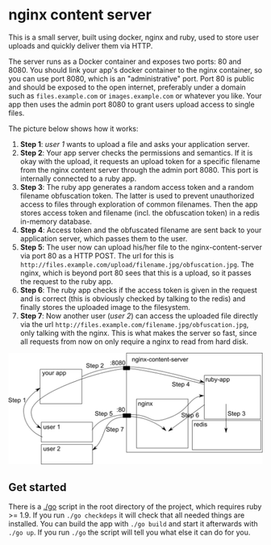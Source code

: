 nginx content server
====================

This is a small server, built using docker, nginx and ruby, used to store user uploads and quickly deliver them via HTTP.

The server runs as a Docker container and exposes two ports: 80 and 8080. You should link your app's docker container
to the nginx container, so you can use port 8080, which is an "administrative" port. Port 80 is public and should be exposed
to the open internet, preferably under a domain such as `files.example.com` or `images.example.com` or whatever you like.
Your app then uses the admin port 8080 to grant users upload access to single files.

The picture below shows how it works:

1. **Step 1**: *user 1* wants to upload a file and asks your application server.
2. **Step 2**: Your app server checks the permissions and semantics. If it is okay with the upload, it requests an upload
token for a specific filename from the nginx content server through the admin port 8080. This port is internally connected to 
a ruby app.
3. **Step 3**: The ruby app generates a random access token and a random filename obfuscation token. The latter is used to
prevent unauthorized access to files through exploration of common filenames. Then the app stores access token and filename
(incl. the obfuscation token) in a redis in-memory database.
4. **Step 4**: Access token and the obfuscated filename are sent back to your application server, which passes them to the user.
5. **Step 5**: The user now can upload his/her file to the nginx-content-server via port 80 as a HTTP POST. The url for this is
`http://files.example.com/upload/filename.jpg/obfuscation.jpg`. The nginx, which is beyond port 80 sees that this is a upload, so
it passes the request to the ruby app.
6. **Step 6**: The ruby app checks if the access token is given in the request and is correct (this is obviously checked
by talking to the redis) and finally stores the uploaded image to the filesystem.
7. **Step 7**: Now another user (*user 2*) can access the uploaded file directly via the url `http://files.example.com/filename.jpg/obfuscation.jpg`,
only talking with the nginx. This is what makes the server so fast, since all requests from now on only require a nginx to read from
hard disk.


![Schematic of a typical use case](doc/schematic.png)

Get started
-----------

There is a [./go](go) script in the root directory of the project, which requires ruby >= 1.9. If you run `./go checkdeps` it will check that all needed things are installed.
You can build the app with `./go build` and start it afterwards with `./go up`. If you run `./go` the script will tell you what else it can do for you.


